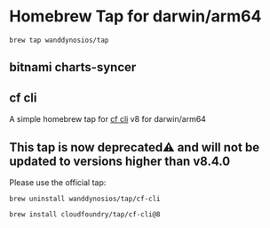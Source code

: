 
# Homebrew Tap for darwin/arm64
`brew tap wanddynosios/tap`

## bitnami charts-syncer


## cf cli

A simple homebrew tap for [cf cli](https://github.com/cloudfoundry/cli) v8 for darwin/arm64

## This tap is now deprecated⚠️ and will not be updated to versions higher than v8.4.0
Please use the official tap:

`brew uninstall wanddynosios/tap/cf-cli`

`brew install cloudfoundry/tap/cf-cli@8`